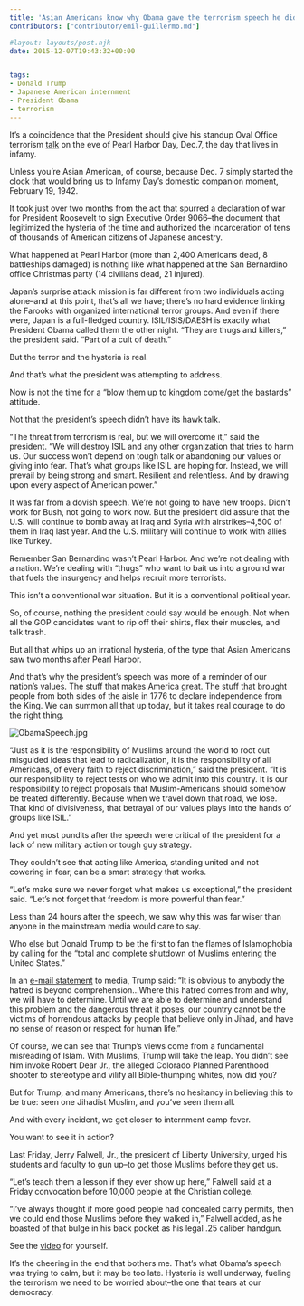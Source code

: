 ```yaml
---
title: 'Asian Americans know why Obama gave the terrorism speech he did, as Trump fans the hysteria'
contributors: ["contributor/emil-guillermo.md"]

#layout: layouts/post.njk
date: 2015-12-07T19:43:32+00:00


tags:
- Donald Trump
- Japanese American internment
- President Obama
- terrorism
---
```


It’s a coincidence that the President should give his standup Oval Office terrorism [talk](https://www.whitehouse.gov/the-press-office/2015/12/06/address-nation-president) on the eve of Pearl Harbor Day, Dec.7, the day that lives in infamy.

Unless you’re Asian American, of course, because Dec. 7 simply started the clock that would bring us to Infamy Day’s domestic companion moment, February 19, 1942.

It took just over two months from the act that spurred a declaration of war for President Roosevelt to sign Executive Order 9066–the document that legitimized the hysteria of the time and authorized the incarceration of tens of thousands of American citizens of Japanese ancestry.

What happened at Pearl Harbor (more than 2,400 Americans dead, 8 battleships damaged) is nothing like what happened at the San Bernardino office Christmas party (14 civilians dead, 21 injured).

Japan’s surprise attack mission is far different from two individuals acting alone–and at this point, that’s all we have; there’s no hard evidence linking the Farooks with organized international terror groups. And even if there were, Japan is a full-fledged country. ISIL/ISIS/DAESH is exactly what President Obama called them the other night. “They are thugs and killers,” the president said. “Part of a cult of death.”

But the terror and the hysteria is real.

And that’s what the president was attempting to address.

Now is not the time for a “blow them up to kingdom come/get the bastards” attitude.

Not that the president’s speech didn’t have its hawk talk.

“The threat from terrorism is real, but we will overcome it,” said the president. “We will destroy ISIL and any other organization that tries to harm us. Our success won’t depend on tough talk or abandoning our values or giving into fear. That’s what groups like ISIL are hoping for. Instead, we will prevail by being strong and smart. Resilient and relentless. And by drawing upon every aspect of American power.”

It was far from a dovish speech. We’re not going to have new troops. Didn’t work for Bush, not going to work now. But the president did assure that the U.S. will continue to bomb away at Iraq and Syria with airstrikes–4,500 of them in Iraq last year. And the U.S. military will continue to work with allies like Turkey.

Remember San Bernardino wasn’t Pearl Harbor. And we’re not dealing with a nation. We’re dealing with “thugs” who want to bait us into a ground war that fuels the insurgency and helps recruit more terrorists.

This isn’t a conventional war situation. But it is a conventional political year.

So, of course, nothing the president could say would be enough. Not when all the GOP candidates want to rip off their shirts, flex their muscles, and talk trash.

But all that whips up an irrational hysteria, of the type that Asian Americans saw two months after Pearl Harbor.

And that’s why the president’s speech was more of a reminder of our nation’s values. The stuff that makes America great. The stuff that brought people from both sides of the aisle in 1776 to declare independence from the King. We can summon all that up today, but it takes real courage to do the right thing.

![ObamaSpeech.jpg](/uploads/ObamaSpeech.jpg)

“Just as it is the responsibility of Muslims around the world to root out misguided ideas that lead to radicalization, it is the responsibility of all Americans, of every faith to reject discrimination,” said the president. “It is our responsibility to reject tests on who we admit into this country. It is our responsibility to reject proposals that Muslim-Americans should somehow be treated differently. Because when we travel down that road, we lose. That kind of divisiveness, that betrayal of our values plays into the hands of groups like ISIL.”

And yet most pundits after the speech were critical of the president for a lack of new military action or tough guy strategy.

They couldn’t see that acting like America, standing united and not cowering in fear, can be a smart strategy that works.

“Let’s make sure we never forget what makes us exceptional,” the president said. “Let’s not forget that freedom is more powerful than fear.”

Less than 24 hours after the speech, we saw why this was far wiser than anyone in the mainstream media would care to say.

Who else but Donald Trump to be the first to fan the flames of Islamophobia by calling for the “total and complete shutdown of Muslims entering the United States.”

In an [e-mail statement](https://www.donaldjtrump.com/press-releases/donald-j.-trump-statement-on-preventing-muslim-immigration) to media, Trump said: “It is obvious to anybody the hatred is beyond comprehension…Where this hatred comes from and why, we will have to determine. Until we are able to determine and understand this problem and the dangerous threat it poses, our country cannot be the victims of horrendous attacks by people that believe only in Jihad, and have no sense of reason or respect for human life.”

Of course, we can see that Trump’s views come from a fundamental misreading of Islam. With Muslims, Trump will take the leap. You didn’t see him invoke Robert Dear Jr., the alleged Colorado Planned Parenthood shooter to stereotype and vilify all Bible-thumping whites, now did you?

But for Trump, and many Americans, there’s no hesitancy in believing this to be true: seen one Jihadist Muslim, and you’ve seen them all.

And with every incident, we get closer to internment camp fever.

You want to see it in action?

Last Friday, Jerry Falwell, Jr., the president of Liberty University, urged his students and faculty to gun up–to get those Muslims before they get us.

“Let’s teach them a lesson if they ever show up here,” Falwell said at a Friday convocation before 10,000 people at the Christian college.

“I’ve always thought if more good people had concealed carry permits, then we could end those Muslims before they walked in,” Falwell added, as he boasted of that bulge in his back pocket as his legal .25 caliber handgun.

See the [video](https://youtu.be/zHmwD2VElyE) for yourself.

It’s the cheering in the end that bothers me. That’s what Obama’s speech was trying to calm, but it may be too late. Hysteria is well underway, fueling the terrorism we need to be worried about–the one that tears at our democracy.
